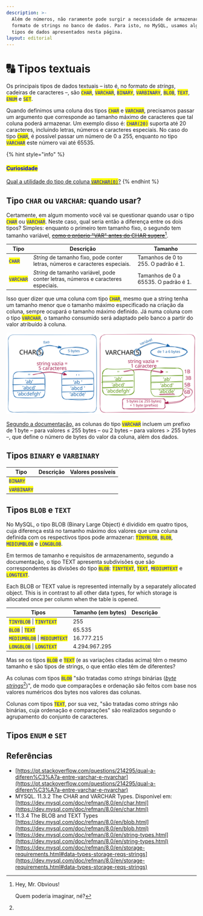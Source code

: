 ```yaml
---
description: >-
  Além de números, não raramente pode surgir a necessidade de armazenar dados no
  formato de strings no banco de dados. Para isto, no MySQL, usamos alguns dos
  tipos de dados apresentados nesta página.
layout: editorial
---
```


# 🔠 Tipos textuais

Os principais tipos de dados textuais – isto é, no formato de _strings_, cadeiras de caracteres –, são <mark style="color:blue;">`CHAR`</mark>, <mark style="color:blue;">`VARCHAR`</mark>, <mark style="color:blue;">`BINARY`</mark>, <mark style="color:blue;">`VARBINARY`</mark>, <mark style="color:blue;">`BLOB`</mark>, <mark style="color:blue;">`TEXT`</mark>, <mark style="color:blue;">`ENUM`</mark> e <mark style="color:blue;">`SET`</mark>.&#x20;

Quando definimos uma coluna dos tipos <mark style="color:blue;">`CHAR`</mark> e <mark style="color:blue;">`VARCHAR`</mark>, precisamos passar um argumento que corresponde ao tamanho máximo de caracteres que tal coluna poderá armazenar. Um exemplo disso é: <mark style="color:blue;">`CHAR(20)`</mark> suporta até 20 caracteres, incluindo letras, números e caracteres especiais. No caso do tipo <mark style="color:blue;">`CHAR`</mark>, é possível passar um número de 0 a 255, enquanto no tipo <mark style="color:blue;">`VARCHAR`</mark> este número vai até 65535.

{% hint style="info" %}
#### <mark style="color:blue;">**Curiosidade**</mark>

[Qual a utilidade do tipo de coluna <mark style="color:blue;">`VARCHAR(0)`</mark>?](https://pt.stackoverflow.com/questions/191501/qual-a-utilidade-do-tipo-de-coluna-varchar0)
{% endhint %}

## Tipo `CHAR` ou `VARCHAR`: quando usar?

Certamente, em algum momento você vai se questionar quando usar o tipo <mark style="color:blue;">`CHAR`</mark> ou <mark style="color:blue;">`VARCHAR`</mark>. Neste caso, qual seria então a diferença entre os dois tipos? Simples: enquanto o primeiro tem tamanho fixo, o segundo tem tamanho variável, [~~como o próprio "VAR" antes do CHAR sugere~~](#user-content-fn-1)[^1].&#x20;

<table data-card-size="large" data-column-title-hidden data-view="cards"><thead><tr><th>Tipo</th><th>Descrição</th><th>Tamanho</th></tr></thead><tbody><tr><td><mark style="color:blue;"><code>CHAR</code></mark></td><td><em>String</em> de tamanho fixo, pode conter letras, números e caracteres especiais.</td><td>Tamanhos de 0 to 255. O padrão é 1.</td></tr><tr><td><mark style="color:blue;"><code>VARCHAR</code></mark></td><td><em>String</em> de tamanho variável, pode conter letras, números e caracteres especiais.</td><td>Tamanhos de 0 a 65535. O padrão é 1.</td></tr></tbody></table>

Isso quer dizer que uma coluna com tipo <mark style="color:blue;">`CHAR`</mark>, mesmo que a string tenha um tamanho menor que o tamanho máximo especificado na criação da coluna, sempre ocupará o tamanho máximo definido. Já numa coluna com o tipo <mark style="color:blue;">`VARCHAR`</mark>, o tamanho consumido será adaptado pelo banco a partir do valor atribuído à coluna.

<img src="../../.gitbook/assets/file.excalidraw (1).svg" alt="Exemplo considerando uma coluna com conjunto de caracteres de byte único, como latin1" class="gitbook-drawing">

[Segundo a documentação,](https://dev.mysql.com/doc/refman/8.0/en/char.html) as colunas do tipo <mark style="color:blue;">`VARCHAR`</mark> incluem um prefixo de 1 byte – para valores ≤ 255 bytes – ou 2 bytes – para valores > 255 bytes –, que define o número de bytes do valor da coluna, além dos dados.

## Tipos `BINARY` e `VARBINARY`

<table data-card-size="large" data-column-title-hidden data-view="cards"><thead><tr><th>Tipo</th><th>Descrição</th><th>Valores possíveis</th></tr></thead><tbody><tr><td><mark style="color:blue;"><code>BINARY</code></mark></td><td></td><td></td></tr><tr><td><mark style="color:blue;"><code>VARBINARY</code></mark></td><td></td><td></td></tr></tbody></table>

## Tipos `BLOB` e `TEXT`

No MySQL, o tipo BLOB (Binary Large Object) é dividido em quatro tipos, cuja diferença está no tamanho máximo dos valores que uma coluna definida com os respectivos tipos pode armazenar: <mark style="color:blue;">`TINYBLOB`</mark>, <mark style="color:blue;">`BLOB`</mark>, <mark style="color:blue;">`MEDIUMBLOB`</mark> e <mark style="color:blue;">`LONGBLOB`</mark>.

Em termos de tamanho e requisitos de armazenamento, segundo a documentação, o tipo TEXT apresenta subdivisões que são correspondentes às divisões do tipo <mark style="color:blue;">`BLOB`</mark>: <mark style="color:blue;">`TINYTEXT`</mark>, <mark style="color:blue;">`TEXT`</mark>, <mark style="color:blue;">`MEDIUMTEXT`</mark> e <mark style="color:blue;">`LONGTEXT`</mark>.&#x20;

Each BLOB or TEXT value is represented internally by a separately allocated object. This is in contrast to all other data types, for which storage is allocated once per column when the table is opened.

<table data-card-size="large" data-view="cards"><thead><tr><th>Tipos</th><th>Tamanho (em bytes)</th><th data-hidden>Descrição</th></tr></thead><tbody><tr><td><mark style="color:blue;"><code>TINYBLOB</code></mark> | <mark style="color:blue;"><code>TINYTEXT</code></mark></td><td>255</td><td></td></tr><tr><td><mark style="color:blue;"><code>BLOB</code></mark> | <mark style="color:blue;"><code>TEXT</code></mark></td><td>65.535</td><td></td></tr><tr><td><mark style="color:blue;"><code>MEDIUMBLOB</code></mark> | <mark style="color:blue;"><code>MEDIUMTEXT</code></mark></td><td>16.777.215</td><td></td></tr><tr><td><mark style="color:blue;"><code>LONGBLOB</code></mark> | <mark style="color:blue;"><code>LONGTEXT</code></mark></td><td>4.294.967.295</td><td></td></tr></tbody></table>

Mas se os tipos <mark style="color:blue;">`BLOB`</mark> e <mark style="color:blue;">`TEXT`</mark> (e as variações citadas acima) têm o mesmo tamanho e são tipos de strings, o que então eles têm de diferentes?&#x20;

As colunas com tipos <mark style="color:blue;">`BLOB`</mark> "são tratadas como _strings_ binárias ([_byte strings_](#user-content-fn-2)[^2])", de modo que comparações e ordenação são feitos com base nos valores numéricos dos bytes nos valores das colunas.&#x20;

Colunas com tipos <mark style="color:blue;">`TEXT`</mark>, por sua vez, "são tratadas como _strings_ não binárias, cuja ordenação e comparações" são realizados segundo o agrupamento do conjunto de caracteres.&#x20;

## Tipos `ENUM` e `SET`



## Referências

* [https://pt.stackoverflow.com/questions/214295/qual-a-diferen%C3%A7a-entre-varchar-e-nvarchar](https://pt.stackoverflow.com/questions/214295/qual-a-diferen%C3%A7a-entre-varchar-e-nvarchar)
* MYSQL. 11.3.2 The CHAR and VARCHAR Types. Disponível em: [https://dev.mysql.com/doc/refman/8.0/en/char.html](https://dev.mysql.com/doc/refman/8.0/en/char.html)
* 11.3.4 The BLOB and TEXT Types [https://dev.mysql.com/doc/refman/8.0/en/blob.html](https://dev.mysql.com/doc/refman/8.0/en/blob.html)
* [https://dev.mysql.com/doc/refman/8.0/en/string-types.html](https://dev.mysql.com/doc/refman/8.0/en/string-types.html)
* [https://dev.mysql.com/doc/refman/8.0/en/storage-requirements.html#data-types-storage-reqs-strings](https://dev.mysql.com/doc/refman/8.0/en/storage-requirements.html#data-types-storage-reqs-strings)

[^1]: Hey, Mr. Obvious!&#x20;

    Quem poderia imaginar, né?

[^2]: 
